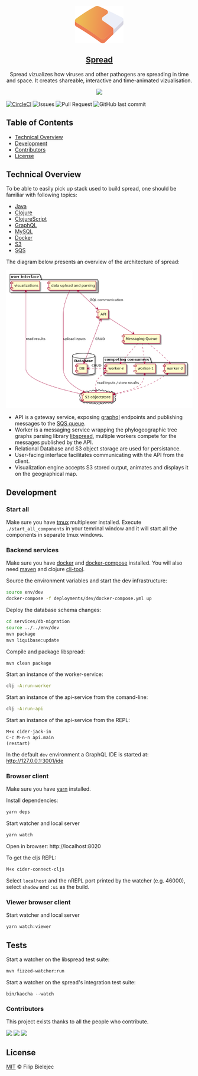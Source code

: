 <p align="center">
  <a href="https://spreadviz.org">
  <img width="132" height="101" src="https://raw.githubusercontent.com/fbielejec/spread/master/services/ui/icons/icn_spread.svg" class="attachment-full size-full" alt="Spread" loading="lazy" />
  </a>
</p>

<h2 align="center">
  <a href="https://spreadviz.org">Spread</a>
</h2>

<p align="center">
  Spread vizualizes how viruses and other pathogens are spreading in time and space.
  It creates shareable, interactive and time-animated vizualisation.
<!-- Spread is a web application for analyzing and visualizing pathogen phylodynamic reconstructions resulting from Bayesian inference of sequence and trait evolutionary processes. -->
</p>

<p align="center">
  <img src="https://www.blog.nodrama.io/images/2021-11-26-spread-progress-update/usa.gif">
</p>

[![CircleCI](https://circleci.com/gh/phylogeography/spread/tree/master.svg?style=svg&circle-token=d17b2167dc7180da1a984417b8de235c9412cb42)](https://circleci.com/gh/phylogeography/spread/tree/master)
![Issues](https://img.shields.io/github/issues/fbielejec/spread)
![Pull Request](https://img.shields.io/github/issues-pr/fbielejec/spread)
![GitHub last commit](https://img.shields.io/github/last-commit/fbielejec/spread)

## Table of Contents

- [Technical Overview](#technical-overview)
- [Development](#development)
- [Contributors](#contributors)
- [License](#license)

## Technical Overview

To be able to easily pick up stack used to build spread, one should be familiar with following topics:
* [Java](https://www.java.com/)
* [Clojure](https://clojure.org/)
* [ClojureScript](https://clojurescript.org/)
* [GraphQL](https://graphql.org/)
* [MySQL](https://www.mysql.com/)
* [Docker](https://www.docker.com/)
* [S3](https://aws.amazon.com/s3/)
* [SQS](https://aws.amazon.com/sqs/)

The diagram below presents an overview of the architecture of spread:

![alt text](https://github.com/fbielejec/spread/blob/master/docs/system_architecture.png?raw=true)

- API is a gateway service, exposing [graphql](https://graphql.org/) endpoints and publishing messages to the [SQS queue](https://aws.amazon.com/sqs/).
- Worker is a messaging service wrapping the phylogeographic tree graphs parsing library [libspread](https://github.com/fbielejec/spread/tree/master/src/main/java/com/spread), multiple workers compete for the messages published by the API.
- Relational Database and S3 object storage are used for persistance.
- User-facing interface facilitates communicating with the API from the client.
- Visualization engine accepts S3 stored output, animates and displays it on the geographical map.

## Development

### Start all

Make sure you have [tmux](https://github.com/tmux/tmux) multiplexer installed.
Execute `./start_all_components` in your temrinal window and it will start all the components in separate tmux windows.

### Backend services

Make sure you have [docker](https://docs.docker.com/get-docker/) and [docker-compose](https://docs.docker.com/compose/install/) installed.
You will also need [maven](https://maven.apache.org/install.html) and clojure [cli-tool](https://clojure.org/guides/getting_started).

Source the environment variables and start the dev infrastructure:

```bash
source env/dev
docker-compose -f deployments/dev/docker-compose.yml up
```

Deploy the database schema changes:

```bash
cd services/db-migration
source ../../env/dev
mvn package
mvn liquibase:update
```

Compile and package libspread:

```bash
mvn clean package
```

Start an instance of the worker-service:

```bash
clj -A:run-worker
```

Start an instance of the api-service from the comand-line:

```bash
clj -A:run-api
```

Start an instance of the api-service from the REPL:

```
M+x cider-jack-in
C-c M-n-n api.main
(restart)
```

In the default `dev` environment a GraphQL IDE is started at:
http://127.0.0.1:3001/ide

### Browser client

Make sure you have [yarn](https://yarnpkg.com/getting-started/install) installed.

Install dependencies:
```bash
yarn deps
```

Start watcher and local server

```bash
yarn watch
```

Open in browser:
http://localhost:8020

To get the cljs REPL:

```clojure
M+x cider-connect-cljs
```

Select `localhost` and the nREPL port printed by the watcher (e.g. 46000), select `shadow` and `:ui` as the build.

### Viewer browser client

Start watcher and local server

```bash
yarn watch:viewer
```

## Tests

Start a watcher on the libspread test suite:

```bash
mvn fizzed-watcher:run
```

Start a watcher on the spread's integration test suite:

```
bin/kaocha --watch
```

### Contributors

This project exists thanks to all the people who contribute.

[![](https://github.com/fbielejec.png?size=50)](https://github.com/fbielejec)
[![](https://github.com/jpmonettas.png?size=50)](https://github.com/jpmonettas)
[![](https://github.com/plemey.png?size=50)](https://github.com/plemey)

## License

[MIT](LICENSE) © Filip Bielejec
